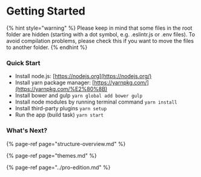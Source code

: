 # Getting Started

{% hint style="warning" %}
Please keep in mind that some files in the root folder are hidden \(starting with a dot symbol, e.g. .eslintr.js or .env files\). To avoid compilation problems, please check this if you want to move the files to another folder.
{% endhint %}

### Quick Start

* Install node.js: [https://nodejs.org​](https://nodejs.org/)
* Install yarn package manager: [https://yarnpkg.com/​](https://yarnpkg.com/%E2%80%8B)
* Install bower and gulp `yarn global add bower gulp`
* Install node modules by running terminal command `yarn install`
* Install third-party plugins `yarn setup`
* Run the app \(build task\) `yarn start`

### What's Next?

{% page-ref page="structure-overview.md" %}

{% page-ref page="themes.md" %}

{% page-ref page="../pro-edition.md" %}





